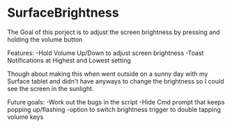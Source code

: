 # SurfaceBrightness
The Goal of this porject is to adjust the screen brightness by pressing and holding the volume button

Features:
-Hold Volume Up/Down to adjust screen brightness
-Toast Notifications at Highest and Lowest setting

Though about making this when went outside on a sunny day with my Surface tablet and didn't have anyways to change the brightness so I could see the screen in the sunlight.

Future goals:
-Work out the bugs in the script
-Hide Cmd prompt that keeps popping up/flashing
-option to switch brightness trigger to double tapping volume keys
